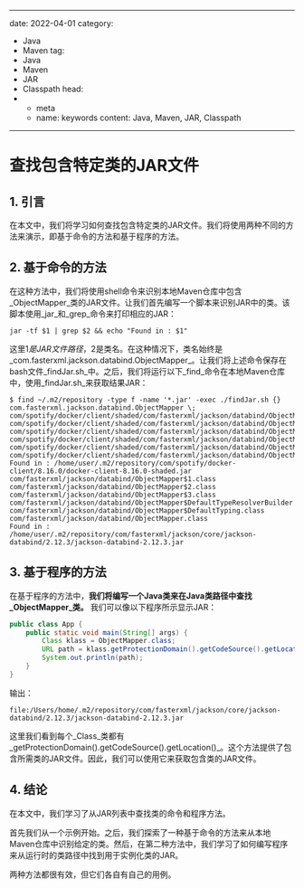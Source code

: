 ---
date: 2022-04-01
category:
  - Java
  - Maven
tag:
  - Java
  - Maven
  - JAR
  - Classpath
head:
  - - meta
    - name: keywords
      content: Java, Maven, JAR, Classpath
------
# 查找包含特定类的JAR文件

## 1. 引言

在本文中，我们将学习如何查找包含特定类的JAR文件。我们将使用两种不同的方法来演示，即基于命令的方法和基于程序的方法。

## **2. 基于命令的方法**

在这种方法中，我们将使用shell命令来识别本地Maven仓库中包含_ObjectMapper_类的JAR文件。让我们首先编写一个脚本来识别JAR中的类。该脚本使用_jar_和_grep_命令来打印相应的JAR：

```
jar -tf $1 | grep $2 && echo "Found in : $1"
```

这里$1是JAR文件路径，$2是类名。在这种情况下，类名始终是_com.fasterxml.jackson.databind.ObjectMapper_。让我们将上述命令保存在bash文件_findJar.sh_中。之后，我们将运行以下_find_命令在本地Maven仓库中，使用_findJar.sh_来获取结果JAR：

```
$ find ~/.m2/repository -type f -name '*.jar' -exec ./findJar.sh {} com.fasterxml.jackson.databind.ObjectMapper \;
com/spotify/docker/client/shaded/com/fasterxml/jackson/databind/ObjectMapper$1.class
com/spotify/docker/client/shaded/com/fasterxml/jackson/databind/ObjectMapper$2.class
com/spotify/docker/client/shaded/com/fasterxml/jackson/databind/ObjectMapper$3.class
com/spotify/docker/client/shaded/com/fasterxml/jackson/databind/ObjectMapper$DefaultTypeResolverBuilder.class
com/spotify/docker/client/shaded/com/fasterxml/jackson/databind/ObjectMapper$DefaultTyping.class
com/spotify/docker/client/shaded/com/fasterxml/jackson/databind/ObjectMapper.class
Found in : /home/user/.m2/repository/com/spotify/docker-client/8.16.0/docker-client-8.16.0-shaded.jar
com/fasterxml/jackson/databind/ObjectMapper$1.class
com/fasterxml/jackson/databind/ObjectMapper$2.class
com/fasterxml/jackson/databind/ObjectMapper$3.class
com/fasterxml/jackson/databind/ObjectMapper$DefaultTypeResolverBuilder.class
com/fasterxml/jackson/databind/ObjectMapper$DefaultTyping.class
com/fasterxml/jackson/databind/ObjectMapper.class
Found in : /home/user/.m2/repository/com/fasterxml/jackson/core/jackson-databind/2.12.3/jackson-databind-2.12.3.jar
```

## 3. 基于程序的方法

在基于程序的方法中，**我们将编写一个Java类来在Java类路径中查找_ObjectMapper_类。** 我们可以像以下程序所示显示JAR：

```java
public class App {
    public static void main(String[] args) {
        Class klass = ObjectMapper.class;
        URL path = klass.getProtectionDomain().getCodeSource().getLocation();
        System.out.println(path);
    }
}
```

输出：

```
file:/Users/home/.m2/repository/com/fasterxml/jackson/core/jackson-databind/2.12.3/jackson-databind-2.12.3.jar
```

这里我们看到每个_Class_类都有_getProtectionDomain().getCodeSource().getLocation()_。这个方法提供了包含所需类的JAR文件。因此，我们可以使用它来获取包含类的JAR文件。

## 4. 结论

在本文中，我们学习了从JAR列表中查找类的命令和程序方法。

首先我们从一个示例开始。之后，我们探索了一种基于命令的方法来从本地Maven仓库中识别给定的类。然后，在第二种方法中，我们学习了如何编写程序来从运行时的类路径中找到用于实例化类的JAR。

两种方法都很有效，但它们各自有自己的用例。